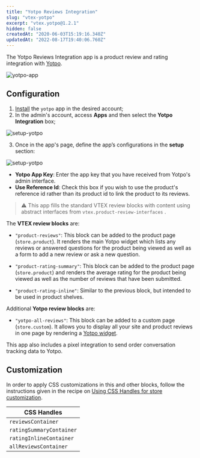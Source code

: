 ```yaml
---
title: "Yotpo Reviews Integration"
slug: "vtex-yotpo"
excerpt: "vtex.yotpo@1.2.1"
hidden: false
createdAt: "2020-06-03T15:19:16.340Z"
updatedAt: "2022-08-17T19:40:06.760Z"
---
```

The Yotpo Reviews Integration app is a product review and rating integration with [Yotpo](https://www.yotpo.com/).

![yotpo-app](https://cdn.jsdelivr.net/gh/vtexdocs/dev-portal-content@main/images/vtex-yotpo-0.png)

## Configuration

1. [Install](https://vtex.io/docs/recipes/store/installing-an-app) the `yotpo` app in the desired account;
2. In the admin's account, access **Apps** and then select the **Yotpo Integration** box;

![setup-yotpo](https://cdn.jsdelivr.net/gh/vtexdocs/dev-portal-content@main/images/vtex-yotpo-1.png)

3. Once in the app's page, define the app’s configurations in the **setup** section:

![setup-yotpo](https://cdn.jsdelivr.net/gh/vtexdocs/dev-portal-content@main/images/vtex-yotpo-2.png)

- **Yotpo App Key**: Enter the app key that you have received from Yotpo's admin interface.
- **Use Reference Id**: Check this box if you wish to use the product's reference id rather than its product id to link the product to its reviews.

> ⚠️ This app fills the standard VTEX review blocks with content using abstract interfaces from `vtex.product-review-interfaces` . 

The **VTEX review blocks** are:

- `"product-reviews"`: This block can be added to the product page (`store.product`). It renders the main Yotpo widget which lists any reviews or answered questions for the product being viewed as well as a form to add a new review or ask a new question.

- `"product-rating-summary"`: This block can be added to the product page (`store.product`) and renders the average rating for the product being viewed as well as the number of reviews that have been submitted.

- `"product-rating-inline"`: Similar to the previous block, but intended to be used in product shelves.

Additional **Yotpo review blocks** are:

- `"yotpo-all-reviews"`: This block can be added to a custom page (`store.custom`). It allows you to display all your site and product reviews in one page by rendering a [Yotpo widget](https://support.yotpo.com/en/article/generic-other-platforms-adding-yotpo-reviews-to-a-dedicated-page).

This app also includes a pixel integration to send order conversation tracking data to Yotpo.

## Customization

In order to apply CSS customizations in this and other blocks, follow the instructions given in the recipe on [Using CSS Handles for store customization](https://vtex.io/docs/recipes/style/using-css-handles-for-store-customization).

| CSS Handles              |
| ------------------------ |
| `reviewsContainer`       |
| `ratingSummaryContainer` |
| `ratingInlineContainer`  |
| `allReviewsContainer`    |